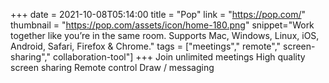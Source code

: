 +++
date = 2021-10-08T05:14:00
title = "Pop"
link = "https://pop.com/"
thumbnail = "https://pop.com/assets/icon/home-180.png"
snippet="Work together like you’re in the same room. Supports Mac, Windows, Linux, iOS, Android, Safari, Firefox & Chrome."
tags = ["meetings"," remote"," screen-sharing"," collaboration-tool"]
+++
Join unlimited meetings
High quality screen sharing
Remote control
Draw / messaging
